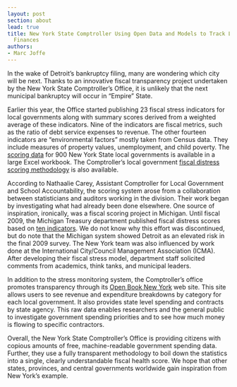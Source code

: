 ```yaml
---
layout: post
section: about
lead: true
title: New York State Comptroller Using Open Data and Models to Track Local Government
  Finances
authors:
- Marc Joffe
---
```

In the wake of Detroit’s bankruptcy filing, many are wondering which city will be next. Thanks to an innovative fiscal transparency project undertaken by the New York State Comptroller’s Office, it is unlikely that the next municipal bankruptcy will occur in “Empire” State.

Earlier this year, the Office started publishing 23 fiscal stress indicators for local governments along with summary scores derived from a weighted average of these indicators. Nine of the indicators are fiscal metrics, such as the ratio of debt service expenses to revenue. The other fourteen indicators are “environmental factors” mostly taken from Census data. They include measures of property values, unemployment, and child poverty. The [scoring data](http://www.osc.state.ny.us/localgov/fiscalmonitoring/excel/AllDataWorkbook.xls) for 900 New York State local governments is available in a large Excel workbook. The Comptroller’s local government [fiscal distress scoring methodology](http://www.osc.state.ny.us/localgov/pubs/fiscalmonitoring/pdf/fiscalstressmonitoring2013.pdf) is also available.

According to Nathaalie Carey, Assistant Comptroller for Local Government and School Accountability, the scoring system arose from a collaboration between statisticians and auditors working in the division. Their work began by investigating what had already been done elsewhere. One source of inspiration, ironically, was a fiscal scoring project in Michigan. Until fiscal 2009, the Michigan Treasury department published fiscal distress scores based on [ten indicators](http://www.michigan.gov/treasury/0,1607,7-121-1751_47023-171423--,00.html). We do not know why this effort was discontinued, but do note that the Michigan system showed Detroit as an elevated risk in the final 2009 survey. The New York team was also influenced by work done at the International City/Council Management Association (ICMA). After developing their fiscal stress model, department staff solicited comments from academics, think tanks, and municipal leaders. 

In addition to the stress monitoring system, the Comptroller’s office promotes transparency through its [Open Book New York](http://www.openbooknewyork.com/) web site. This site allows users to see revenue and expenditure breakdowns by category for each local government. It also provides state level spending and contracts by state agency. This raw data enables researchers and the general public to investigate government spending priorities and to see how much money is flowing to specific contractors.

Overall, the New York State Comptroller’s Office is providing citizens with copious amounts of free, machine-readable government spending data. Further, they use a fully transparent methodology to boil down the statistics into a single, clearly understandable fiscal health score. We hope that other states, provinces, and central governments worldwide gain inspiration from New York’s example. 

